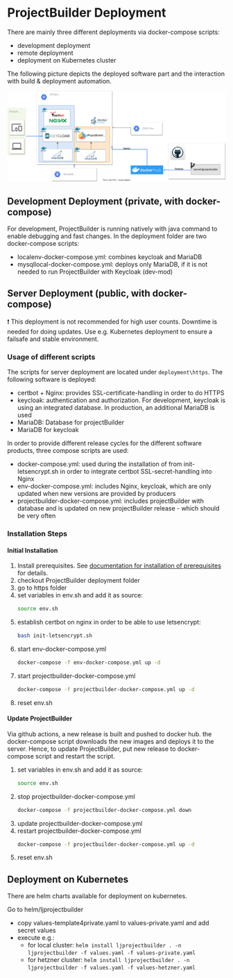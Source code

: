 # ProjectBuilder Deployment

There are mainly three different deployments via docker-compose scripts:
* development deployment
* remote deployment
* deployment on Kubernetes cluster

The following picture depicts the deployed software part and the interaction with build & deployment automation.

![Overall picture](diagrams/deployment-current.drawio.svg)

## Development Deployment (private, with docker-compose)

For development, ProjectBuilder is running natively with java command to enable debugging and fast changes. In the deployment folder are two docker-compose scripts:
* localenv-docker-compose.yml: combines keycloak and MariaDB
* mysqllocal-docker-compose.yml: deploys only MariaDB, if it is not needed to run ProjectBuilder with Keycloak (dev-mod)

## Server Deployment (public, with docker-compose)

:heavy_exclamation_mark: This deployment is not recommended for high user counts. Downtime is needed for doing updates. Use e.g. Kubernetes deployment to ensure a failsafe and stable environment.

### Usage of different scripts

The scripts for server deployment are located under `deployment\https`. The following software is deployed:

* certbot + Nginx: provides SSL-certificate-handling in order to do HTTPS
* keycloak: authentication and authorization. For development, keycloak is using an integrated database. In production, an additional MariaDB is used
* MariaDB: Database for projectBuilder
* MariaDB for keycloak

In order to provide different release cycles for the different software products, three compose scripts are used:

* docker-compose.yml: used during the installation of from init-letsencrypt.sh in order to integrate certbot SSL-secret-handling into Nginx
* env-docker-compose.yml: includes Nginx, keycloak, which are only updated when new versions are provided by producers
* projectbuilder-docker-compose.yml: includes projectBuilder with database and is updated on new projectBuilder release - which should be very often

### Installation Steps

#### Initial Installation

1) Install prerequisites. See [documentation for installation of prerequisites](installation/prerequisites-installation.md) for details.
2) checkout ProjectBuilder deployment folder
3) go to https folder
4) set variables in env.sh and add it as source:
    ```bash
    source env.sh
    ```
5) establish certbot on nginx in order to be able to use letsencrypt:
    ```bash
    bash init-letsencrypt.sh
    ```
6) start env-docker-compose.yml
    ```bash
    docker-compose -f env-docker-compose.yml up -d
    ```
7) start projectbuilder-docker-compose.yml
    ```bash
    docker-compose -f projectbuilder-docker-compose.yml up -d
    ```
8) reset env.sh

#### Update ProjectBuilder

Via github actions, a new release is built and pushed to docker hub. the docker-compose script downloads the new images and deploys it to the server. Hence, to update ProjectBuilder, put new release to docker-compose script and restart the script.

1) set variables in env.sh and add it as source:
    ```bash
    source env.sh
    ```
2) stop projectbuilder-docker-compose.yml
    ```bash
    docker-compose -f projectbuilder-docker-compose.yml down
    ```
3) update projectbuilder-docker-compose.yml
4) restart projectbuilder-docker-compose.yml
    ```bash
    docker-compose -f projectbuilder-docker-compose.yml up -d
    ```
5) reset env.sh

## Deployment on Kubernetes

There are helm charts available for deployment on kubernetes.

Go to helm/ljprojectbuilder
- copy values-template4private.yaml to values-private.yaml and add secret values
- execute e.g.:
  - for local cluster: `helm install ljprojectbuilder . -n ljprojectbuilder -f values.yaml -f values-private.yaml`
  - for hetzner cluster: `helm install ljprojectbuilder . -n ljprojectbuilder -f values.yaml -f values-hetzner.yaml`
